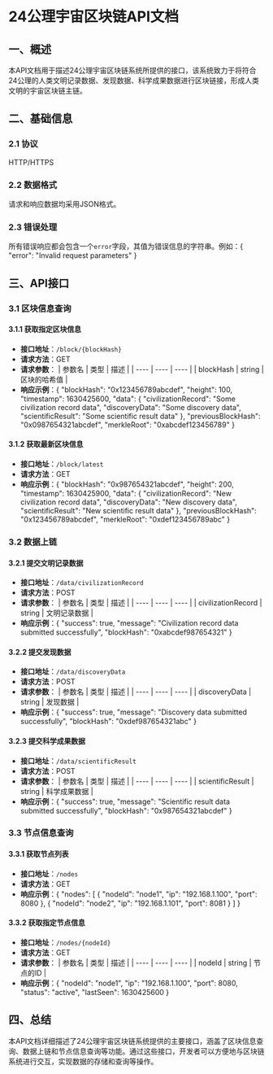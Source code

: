# 24公理宇宙区块链API文档

## 一、概述
本API文档用于描述24公理宇宙区块链系统所提供的接口，该系统致力于将符合24公理的人类文明记录数据、发现数据、科学成果数据进行区块链接，形成人类文明的宇宙区块链主链。

## 二、基础信息
### 2.1 协议
HTTP/HTTPS

### 2.2 数据格式
请求和响应数据均采用JSON格式。

### 2.3 错误处理
所有错误响应都会包含一个`error`字段，其值为错误信息的字符串。例如：{
    "error": "Invalid request parameters"
}
## 三、API接口

### 3.1 区块信息查询
#### 3.1.1 获取指定区块信息
- **接口地址**：`/block/{blockHash}`
- **请求方法**：GET
- **请求参数**：
  | 参数名 | 类型 | 描述 |
  | ---- | ---- | ---- |
  | blockHash | string | 区块的哈希值 |
- **响应示例**：{
    "blockHash": "0x123456789abcdef",
    "height": 100,
    "timestamp": 1630425600,
    "data": {
        "civilizationRecord": "Some civilization record data",
        "discoveryData": "Some discovery data",
        "scientificResult": "Some scientific result data"
    },
    "previousBlockHash": "0x0987654321abcdef",
    "merkleRoot": "0xabcdef123456789"
}
#### 3.1.2 获取最新区块信息
- **接口地址**：`/block/latest`
- **请求方法**：GET
- **响应示例**：{
    "blockHash": "0x987654321abcdef",
    "height": 200,
    "timestamp": 1630425900,
    "data": {
        "civilizationRecord": "New civilization record data",
        "discoveryData": "New discovery data",
        "scientificResult": "New scientific result data"
    },
    "previousBlockHash": "0x123456789abcdef",
    "merkleRoot": "0xdef123456789abc"
}
### 3.2 数据上链
#### 3.2.1 提交文明记录数据
- **接口地址**：`/data/civilizationRecord`
- **请求方法**：POST
- **请求参数**：
  | 参数名 | 类型 | 描述 |
  | ---- | ---- | ---- |
  | civilizationRecord | string | 文明记录数据 |
- **响应示例**：{
    "success": true,
    "message": "Civilization record data submitted successfully",
    "blockHash": "0xabcdef987654321"
}
#### 3.2.2 提交发现数据
- **接口地址**：`/data/discoveryData`
- **请求方法**：POST
- **请求参数**：
  | 参数名 | 类型 | 描述 |
  | ---- | ---- | ---- |
  | discoveryData | string | 发现数据 |
- **响应示例**：{
    "success": true,
    "message": "Discovery data submitted successfully",
    "blockHash": "0xdef987654321abc"
}
#### 3.2.3 提交科学成果数据
- **接口地址**：`/data/scientificResult`
- **请求方法**：POST
- **请求参数**：
  | 参数名 | 类型 | 描述 |
  | ---- | ---- | ---- |
  | scientificResult | string | 科学成果数据 |
- **响应示例**：{
    "success": true,
    "message": "Scientific result data submitted successfully",
    "blockHash": "0x987654321abcdef"
}
### 3.3 节点信息查询
#### 3.3.1 获取节点列表
- **接口地址**：`/nodes`
- **请求方法**：GET
- **响应示例**：{
    "nodes": [
        {
            "nodeId": "node1",
            "ip": "192.168.1.100",
            "port": 8080
        },
        {
            "nodeId": "node2",
            "ip": "192.168.1.101",
            "port": 8081
        }
    ]
}
#### 3.3.2 获取指定节点信息
- **接口地址**：`/nodes/{nodeId}`
- **请求方法**：GET
- **请求参数**：
  | 参数名 | 类型 | 描述 |
  | ---- | ---- | ---- |
  | nodeId | string | 节点的ID |
- **响应示例**：{
    "nodeId": "node1",
    "ip": "192.168.1.100",
    "port": 8080,
    "status": "active",
    "lastSeen": 1630425600
}
## 四、总结
本API文档详细描述了24公理宇宙区块链系统提供的主要接口，涵盖了区块信息查询、数据上链和节点信息查询等功能。通过这些接口，开发者可以方便地与区块链系统进行交互，实现数据的存储和查询等操作。    